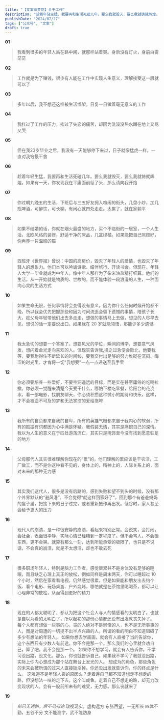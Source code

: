 ```yaml
---
title: "【文案绘梦馆】关于工作"
description: "趁着年轻生猛，我要再和生活死磕几年。要么我就毁灭，要么我就铸就辉煌。如果有一天，你发现我在平庸面前低了头，那么请向我开炮"
publishDate: "2024/07/27"
tags: ["公众号", "文案"]
draft: true
---
```



**01**

> 我看到很多的年轻人站在路中间，就那样站着哭。身后没有灯火，身前白雾茫茫



**02**

> 工作就是为了赚钱，很少有人能在工作中实现人生意义，理解接受这一层就可以了



**03**

> 多年以后，我不想还这样被生活绑架，日复一日做着毫无意义的工作



**04**

> 我扛过了工作的压力，挨过了失恋的痛苦，却因为洗澡没热水蹲在地上又骂又哭



**05**

>但在我23岁毕业之后，我没有一天能够停下来过，日子就像猛虎一样，一直对我穷最不舍



**06**

> 趁着年轻生猛，我要再和生活死磕几年。要么我就毁灭，要么我就铸就辉煌。如果有一天，你发现我在平庸面前低了头，那么请向我开炮



**07**

> 你过朝九晚五的生活，下班后与三五好友拥入喧闹的街头，几盘小炒，加几瓶啤酒，可醉饮，可长聊。有闲心就四处走走。太累了，就在家躺平 



**08**

> 如果不结婚的话，你就在烟火最盛的地方，买个不临街的一居室，一个人生活。北欧风格的装修，舒适干净的床品，几盆绿植。如果能把自己照顾好，你再养一只温顺的猫



**09**

> 西班牙《世界报》曾说：中国的高房价，毁灭了年轻人的爱情，也毁灭了年轻人的想象力。他们本可以吟诵诗歌、结伴旅行、开读书会。但现在，年轻人大学一毕业就成为中年人，像中年人那样为了柴米油盐精打细算。他们的生活，从一开始就是物质的、世故的，而不能体验一段浪漫的人生，一种面向心灵的生活方式



**10**

> 如果生命无限，任何事情将会变得没有意义，因为你什么任何时候开始都不晚，所以我会优先把握那些和因为时间流逝会留下遗憾的事情，陪孩子长大，趁父母年轻带他们出去多走走，想做的事情马上去做，想见的人尽早去见，想说的话一定要说出口。如果我在 20 岁就能领悟，那能少多少遗憾



**11**

> 我太急切的想要一个答案了。想要风光的学位，瞬间的博学，想要意气风发，想闪着金光走向喜欢的人。但现实告诉我,操之过急便会败北，他要我等，要我耐得住不断延长的时间线，要我交付出足够的努力堆砌在沉闷、晦涩的时光里，才肯将一切"我想要"一点一点递送至我手里



**12**

> 你必须要培养一些爱好，不要空洞遥远的目标，而是实在甚至庸俗的吃喝拉撒。你必须一觉醒来清楚今天要干什么，哪怕下楼吃早餐，给阳台的花浇水，看一部电影，找朋友聊天，你必须积攒这种微小的期待和快乐，这样，才不会被遥不可及的梦和无法掌控的爱给拖垮



**13**

> 我所有的自负都来自我的自卑，所有的英雄气概都来自于我内心的软弱，所有的振振有词都因为心中满是怀疑。我假装无情，其实是痛恨自己的深情。我以为人生的意义在于四处游荡流亡，其实只是掩饰至今没有找到愿意驻足的地方



**14**

> 父母那代人其实很难理解你现在的“累”的，他们理解的累应该是干农活，工厂做工，而不是你这种看不见的，身体上的，精神上的，人际关系上的，面对未来的那种无力感 



**15**

> 其实我们这代人，很多是没有后路的，感到失败和望不到头的时候，没有那个外界默认的“避风港”。不会觉得“就这样回家好了”，回到那个有爸爸妈妈的屋子里，把接下来的日子过完，或者重新振作再出发。低谷时，家人甚至会给予更大的压力



**16**

>现代人的崩溃，是一种很安静的崩溃，看起来特别正常。会说笑，会打闹，会社会，表面很平静，实际心情已经糟到一定程度了。但不会骂人，不会砸东西，更不会哭。就算有那么一刻，达到所能承受的极限了，也只是不说话，不会真的崩溃，就是不太想活，却也不敢去死



**17**

> 很多职场年轻人，特别是脑力工作者，感觉很累并不是身体没有足够的睡眠，而且缺乏心理上真正的放松，例如同样是周末两天，你可以睡超过 10 个小时，然后在家看看电视，仍然感觉很累，但是如果能和朋友出去约个饭、看个电影、玩场桌游、户外烧烤，哪怕就是在茶馆里喝喝茶，都可以让心理非常的放松，从而得到更好的精力



**18**

> 现在的人都太聪明了，都认为把这个社会人与人的情感看的太明白了。也就是自以为看的太明白了，所以起初的那份心情都还没有出发就丧失掉了。
> 每个人都有想做一些事的心，丧的人绝对不是懒惰的人，也不是无所事事的人，而是对周遭的一切提不出半点兴趣的人。所谓的看的明白不知道阻碍了多少有想法的年轻人。
> 如果你想去学画画，就会有人直接了当的告诉你，这个东西只有少数人有前途，你不会是那一个。那么我们的心里就会劝自己，算了吧，我不会是那一个。
> 如果你不想学习，就会有人告诉你，不学习没出路，没文化。那么，你也就告诉自己，如果我不学习了我就没出路，实际上你内心想成为那个站在舞台上发光的人。
> 想成为的角色，那些角色的未来会被所谓的过来人直接扼杀掉。你还没出发就告诉你，你的终点是什么。
> 这难道不是年轻人丧的原因么？走着连自己都不知道想走不想走的路，但没想法一味的走下去，这个叫咸鱼。走着自己不想走的路，却无力改变现状的人，会有一股前所未有的难受，无力感。那么丧就来了



**19**

> _前已无通路，后不见归途_
> 敌视现实，虚构远方
> 东张西望，一无所长
> 四体不勤，五谷不分
> 文不能测字，武不能防身

